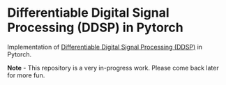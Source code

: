 # Differentiable Digital Signal Processing (DDSP) in Pytorch

Implementation of [Differentiable Digital Signal Processing (DDSP)](https://storage.googleapis.com/ddsp/index.html) in Pytorch.

**Note** - This repository is a very in-progress work. Please come back later for more fun.
